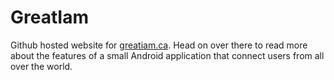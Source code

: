 # GreatIam

Github hosted website for [greatiam.ca](https://www.greatiam.ca/). Head on over there to read more about the features of a small Android application that connect users from all over the world.
